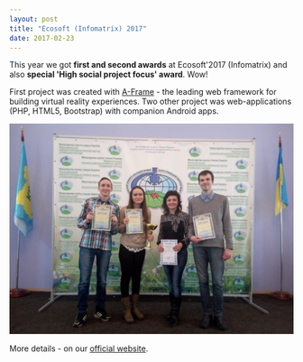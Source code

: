 ```yaml
---
layout: post
title: "Ecosoft (Infomatrix) 2017"
date: 2017-02-23
---
```


This year we got **first and second awards** at Ecosoft'2017 (Infomatrix) and also **special 'High social project focus' award**. Wow! 

First project was created with [A-Frame] - the leading web framework for building virtual reality experiences. Two other project was web-applications (PHP, HTML5, Bootstrap) with companion Android apps.

<center> <img src='/files/winners.jpg' width='550' style='align:center;'> </center>

More details - on our [official website].

[A-Frame]: https://aframe.io/
[official website]: https://sites.google.com/a/polytechnic.co.cc/ppk/novini/peremogavekosoft-2017infomatrix

